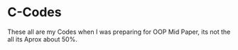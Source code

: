 # C-Codes
These all are my Codes when I was preparing for OOP Mid Paper, its not the all its Aprox about 50%.
